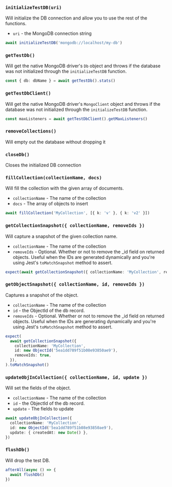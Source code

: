 ### `initializeTestDB(uri)`

Will initialize the DB connection and allow you to use the rest of the functions.

- `uri` - the MongoDB connection string

```typescript
await initializeTestDB('mongodb://localhost/my-db')
```

### `getTestDb()`

Will get the native MongoDB driver's `Db` object and throws if the database was not initialized through the `initializeTestDB` function.

```typescript
const { db: dbName } = await getTestDb().stats()
```

### `getTestDbClient()`

Will get the native MongoDB driver's `MongoClient` object and throws if the database was not initialized through the `initializeTestDB` function.

```typescript
const maxListeners = await getTestDbClient().getMaxListeners()
```

### `removeCollections()`

Will empty out the database without dropping it

### `closeDb()`

Closes the initialized DB connection

### `fillCollection(collectionName, docs)`

Will fill the collection with the given array of documents.

- `collectionName` - The name of the collection
- `docs` - The array of objects to insert

```typescript
await fillCollection('MyCollection', [{ k: 'v' }, { k: 'v2' }])
```

### `getCollectionSnapshot({ collectionName, removeIds })`

Will capture a snapshot of the given collection name.

- `collectionName` - The name of the collection
- `removeIds` - Optional. Whether or not to remove the \_id field on returned objects. Useful when the IDs are generated dynamically and you're using Jest's `toMatchSnapshot` method to assert.

```typescript
expect(await getCollectionSnapshot({ collectionName: 'MyCollection', removeIds: true })).toMatchSnapshot()
```

### `getObjectSnapshot({ collectionName, id, removeIds })`

Captures a snapshot of the object.

- `collectionName` - The name of the collection
- `id` - the ObjectId of the db record.
- `removeIds` - Optional. Whether or not to remove the \_id field on returned objects. Useful when the IDs are generating dynamically and you're using Jest's `toMatchSnapshot` method to assert.

```typescript
expect(
  await getCollectionSnapshot({
    collectionName: 'MyCollection',
    id: new ObjectId('5ea1dd789f51b08e93850ae9'),
    removeIds: true,
  }),
).toMatchSnapshot()
```

### `updateObjInCollection({ collectionName, id, update })`

Will set the fields of the object.

- `collectionName` - The name of the collection
- `id` - the ObjectId of the db record.
- `update` - The fields to update

```typescript
await updateObjInCollection({
  collectionName: 'MyCollection',
  id: new ObjectId('5ea1dd789f51b08e93850ae9'),
  update: { createdAt: new Date() },
})
```

### `flushDb()`

Will drop the test DB.

```typescript
afterAll(async () => {
  await flushDb()
})
```
